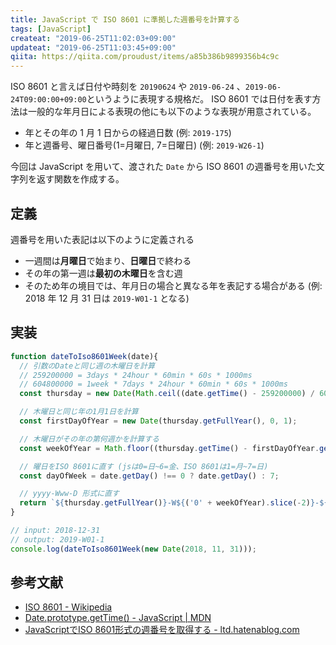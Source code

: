 ```yaml
---
title: JavaScript で ISO 8601 に準拠した週番号を計算する
tags: [JavaScript]
createat: "2019-06-25T11:02:03+09:00"
updateat: "2019-06-25T11:03:45+09:00"
qiita: https://qiita.com/proudust/items/a85b386b9899356b4c9c
---
```


ISO 8601 と言えば日付や時刻を `20190624` や `2019-06-24` 、`2019-06-24T09:00:00+09:00`というように表現する規格だ。
ISO 8601 では日付を表す方法は一般的な年月日による表現の他にも以下のような表現が用意されている。

- 年とその年の 1 月 1 日からの経過日数 (例: `2019-175`)
- 年と週番号、曜日番号(1=月曜日, 7=日曜日) (例: `2019-W26-1`)

今回は JavaScript を用いて、渡された `Date` から ISO 8601 の週番号を用いた文字列を返す関数を作成する。

## 定義

週番号を用いた表記は以下のように定義される

- 一週間は**月曜日**で始まり、**日曜日**で終わる
- その年の第一週は**最初の木曜日**を含む週
- そのため年の境目では、年月日の場合と異なる年を表記する場合がある (例: 2018 年 12 月 31 日は `2019-W01-1` となる)

## 実装

``` js
function dateToIso8601Week(date){
  // 引数のDateと同じ週の木曜日を計算
  // 259200000 = 3days * 24hour * 60min * 60s * 1000ms
  // 604800000 = 1week * 7days * 24hour * 60min * 60s * 1000ms
  const thursday = new Date(Math.ceil((date.getTime() - 259200000) / 604800000) * 604800000);

  // 木曜日と同じ年の1月1日を計算
  const firstDayOfYear = new Date(thursday.getFullYear(), 0, 1);

  // 木曜日がその年の第何週かを計算する
  const weekOfYear = Math.floor((thursday.getTime() - firstDayOfYear.getTime()) / 604800000) + 1;

  // 曜日をISO 8601に直す (jsは0=日~6=金、ISO 8601は1=月~7=日)
  const dayOfWeek = date.getDay() !== 0 ? date.getDay() : 7;

  // yyyy-Www-D 形式に直す
  return `${thursday.getFullYear()}-W${('0' + weekOfYear).slice(-2)}-${dayOfWeek}`;
}

// input: 2018-12-31
// output: 2019-W01-1
console.log(dateToIso8601Week(new Date(2018, 11, 31)));
```

## 参考文献

- [ISO 8601 - Wikipedia](https://ja.wikipedia.org/wiki/ISO_8601)
- [Date.prototype.getTime() - JavaScript | MDN](https://developer.mozilla.org/ja/docs/Web/JavaScript/Reference/Global_Objects/Date/getTime)
- [JavaScriptでISO 8601形式の週番号を取得する - ltd.hatenablog.com](http://ltd.hatenablog.com/entry/2014/07/02/181833)
